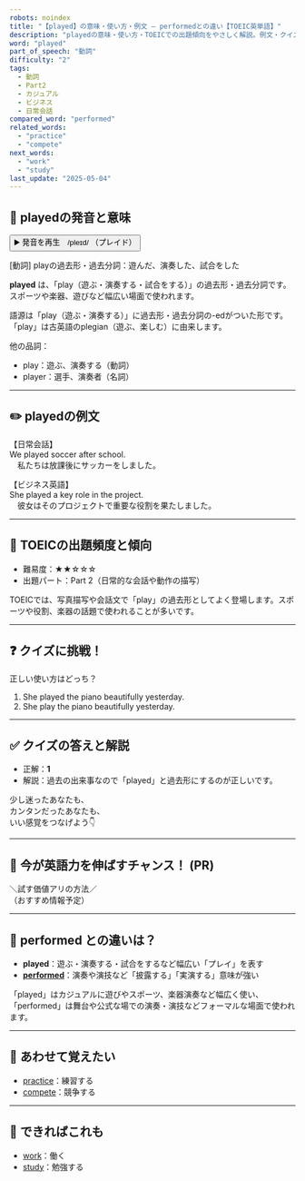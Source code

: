 ```yaml
---
robots: noindex
title: "【played】の意味・使い方・例文 ― performedとの違い【TOEIC英単語】"
description: "playedの意味・使い方・TOEICでの出題傾向をやさしく解説。例文・クイズ付きでperformedとの違いもわかりやすく学べます。"
word: "played"
part_of_speech: "動詞"
difficulty: "2"
tags:
  - 動詞
  - Part2
  - カジュアル
  - ビジネス
  - 日常会話
compared_word: "performed"
related_words:
  - "practice"
  - "compete"
next_words:
  - "work"
  - "study"
last_update: "2025-05-04"
---
```


## 🔰 playedの発音と意味

<button class="play-audio" onclick="playTTS('played')">
  <span class="play-audio-main">
    ▶️ 発音を再生　/pleɪd/
  </span>
  <span class="play-audio-sub">
    （プレイド）
  </span>
</button>

[動詞] playの過去形・過去分詞：遊んだ、演奏した、試合をした

**played** は、「play（遊ぶ・演奏する・試合をする）」の過去形・過去分詞です。  
スポーツや楽器、遊びなど幅広い場面で使われます。

語源は「play（遊ぶ・演奏する）」に過去形・過去分詞の-edがついた形です。  
「play」は古英語のplegian（遊ぶ、楽しむ）に由来します。

他の品詞：  
- play：遊ぶ、演奏する（動詞）
- player：選手、演奏者（名詞）

---

## ✏️ playedの例文

【日常会話】  
We played soccer after school.  
　私たちは放課後にサッカーをしました。

【ビジネス英語】  
She played a key role in the project.  
　彼女はそのプロジェクトで重要な役割を果たしました。

---

## 🎯 TOEICの出題頻度と傾向

- 難易度：★★☆☆☆
- 出題パート：Part 2（日常的な会話や動作の描写）

TOEICでは、写真描写や会話文で「play」の過去形としてよく登場します。スポーツや役割、楽器の話題で使われることが多いです。

---

## ❓ クイズに挑戦！

正しい使い方はどっち？

1. She played the piano beautifully yesterday.  
2. She play the piano beautifully yesterday.

---

## ✅ クイズの答えと解説

- 正解：**1**
- 解説：過去の出来事なので「played」と過去形にするのが正しいです。

少し迷ったあなたも、  
カンタンだったあなたも、  
いい感覚をつなげよう👇️

---

## 🚀 今が英語力を伸ばすチャンス！ (PR)

<div class="info-center">
＼試す価値アリの方法／<br>  
（おすすめ情報予定）
</div>

---

## 🤔  performed との違いは？

- **played**：遊ぶ・演奏する・試合をするなど幅広い「プレイ」を表す
- **[performed](/word/performed)**：演奏や演技など「披露する」「実演する」意味が強い

「played」はカジュアルに遊びやスポーツ、楽器演奏など幅広く使い、「performed」は舞台や公式な場での演奏・演技などフォーマルな場面で使われます。

---

## 🧩 あわせて覚えたい

- [practice](/word/practice)：練習する
- [compete](/word/compete)：競争する

---

## 📖 できればこれも

- [work](/word/work)：働く
- [study](/word/study)：勉強する

<!-- cvid: aid21_bid19 -->
